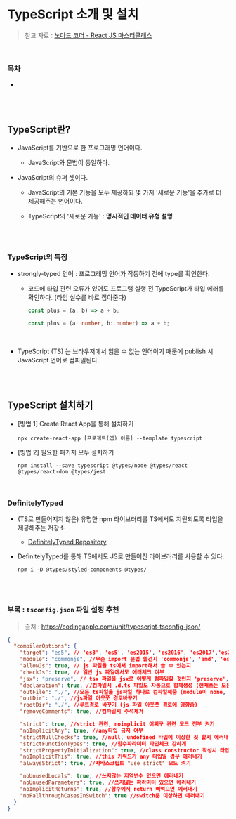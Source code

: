 # TypeScript 소개 및 설치

> 참고 자료 : <a href="https://nomadcoders.co/react-masterclass">노마드 코더 - React JS 마스터클래스</a>

<br/>

### 목차

- <a href=""></a>

<br/><br/>

## TypeScript란?

- JavaScript를 기반으로 한 프로그래밍 언어이다.

  - JavaScript와 문법이 동일하다.

- JavaScript의 슈퍼 셋이다.

  - JavaScript의 기본 기능을 모두 제공하되 몇 가지 '새로운 기능'을 추가로 더 제공해주는 언어이다.

  - TypeScript의 '새로운 가능' : <strong>명시적인 데이터 유형 설명</strong>

<br/><br/>

### TypeScript의 특징

- strongly-typed 언어 : 프로그래밍 언어가 작동하기 전에 type를 확인한다.

  - 코드에 타입 관련 오류가 있어도 프로그램 실행 전 TypeScript가 타입 에러를 확인하다. (타입 실수를 바로 잡아준다)

    ```js
    const plus = (a, b) => a + b;
    ```

    ```ts
    const plus = (a: number, b: number) => a + b;
    ```

<br/>

- TypeScript (TS) 는 브라우저에서 읽을 수 없는 언어이기 때문에 publish 시 JavaScript 언어로 컴파일된다.

<br/><br/>

## TypeScript 설치하기

- [방법 1] Create React App을 통해 설치하기

  ```
  npx create-react-app [프로젝트(엡) 이름] --template typescript
  ```

- [빙법 2] 필요한 패키지 모두 설치하기

  ```
  npm install --save typescript @types/node @types/react @types/react-dom @types/jest
  ```

<br/>

### DefinitelyTyped

- (TS로 만들어지지 않은) 유명한 npm 라이브러리를 TS에서도 지원되도록 타입을 제공해주는 저장소

  - <a href="https://github.com/DefinitelyTyped/DefinitelyTyped">DefinitelyTyped Repository</a>

- DefinitelyTyped를 통해 TS에서도 JS로 만들어진 라이브러리를 사용할 수 있다.

  ```
  npm i -D @types/styled-components @types/
  ```

<br/><br/>

### 부록 : <code>tsconfig.json</code> 파일 설정 추천

> 출처 : https://codingapple.com/unit/typescript-tsconfig-json/

```json
{
  "compilerOptions": {
    "target": "es5", // 'es3', 'es5', 'es2015', 'es2016', 'es2017','es2018', 'esnext' 가능
    "module": "commonjs", //무슨 import 문법 쓸건지 'commonjs', 'amd', 'es2015', 'esnext'
    "allowJs": true, // js 파일들 ts에서 import해서 쓸 수 있는지
    "checkJs": true, // 일반 js 파일에서도 에러체크 여부
    "jsx": "preserve", // tsx 파일을 jsx로 어떻게 컴파일할 것인지 'preserve', 'react-native', 'react'
    "declaration": true, //컴파일시 .d.ts 파일도 자동으로 함께생성 (현재쓰는 모든 타입이 정의된 파일)
    "outFile": "./", //모든 ts파일을 js파일 하나로 컴파일해줌 (module이 none, amd, system일 때만 가능)
    "outDir": "./", //js파일 아웃풋 경로바꾸기
    "rootDir": "./", //루트경로 바꾸기 (js 파일 아웃풋 경로에 영향줌)
    "removeComments": true, //컴파일시 주석제거

    "strict": true, //strict 관련, noimplicit 어쩌구 관련 모드 전부 켜기
    "noImplicitAny": true, //any타입 금지 여부
    "strictNullChecks": true, //null, undefined 타입에 이상한 짓 할시 에러내기
    "strictFunctionTypes": true, //함수파라미터 타입체크 강하게
    "strictPropertyInitialization": true, //class constructor 작성시 타입체크 강하게
    "noImplicitThis": true, //this 키워드가 any 타입일 경우 에러내기
    "alwaysStrict": true, //자바스크립트 "use strict" 모드 켜기

    "noUnusedLocals": true, //쓰지않는 지역변수 있으면 에러내기
    "noUnusedParameters": true, //쓰지않는 파라미터 있으면 에러내기
    "noImplicitReturns": true, //함수에서 return 빼먹으면 에러내기
    "noFallthroughCasesInSwitch": true //switch문 이상하면 에러내기
  }
}
```
